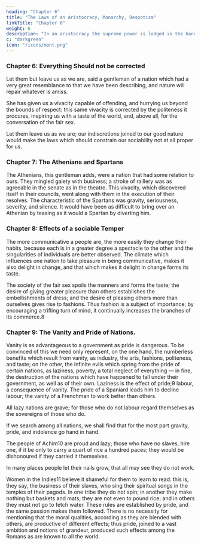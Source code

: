 ```yaml
---
heading: "Chapter 6"
title: "The Laws of an Aristocracy, Monarchy, Despotism"
linkTitle: "Chapter 6"
weight: 6
description: "In an aristocracy the supreme power is lodged in the hands of a certain number of persons"
c: "darkgreen"
icon: "/icons/mont.png"
---
```




### Chapter 6: Everything Should not be corrected

Let them but leave us as we are, said a gentleman of a nation which had a very great resemblance to that we have been describing, and nature will repair whatever is amiss. 

She has given us a vivacity capable of offending, and hurrying us beyond the bounds of respect: this same vivacity is corrected by the politeness it procures, inspiring us with a taste of the world, and, above all, for the conversation of the fair sex.

Let them leave us as we are; our indiscretions joined to our good nature would make the laws which should constrain our sociability not at all proper for us.


### Chapter 7: The Athenians and Spartans

 <!-- Lacedæmonians.  -->

 The Athenians, this gentleman adds, were a nation that had some relation to ours. They mingled gaiety with business; a stroke of raillery was as agreeable in the senate as in the theatre. This vivacity, which discovered itself in their councils, went along with them in the execution of their resolves. The characteristic of the Spartans was gravity, seriousness, severity, and silence. It would have been as difficult to bring over an Athenian by teasing as it would a Spartan by diverting him.


### Chapter 8: Effects of a sociable Temper

The more communicative a people are, the more easily they change their habits, because each is in a greater degree a spectacle to the other and the singularities of individuals are better observed. The climate which influences one nation to take pleasure in being communicative, makes it also delight in change, and that which makes it delight in change forms its taste.

The society of the fair sex spoils the manners and forms the taste; the desire of giving greater pleasure than others establishes the embellishments of dress; and the desire of pleasing others more than ourselves gives rise to fashions. Thus fashion is a subject of importance; by encouraging a trifling turn of mind, it continually increases the branches of its commerce.8


### Chapter 9: The Vanity and Pride of Nations. 

Vanity is as advantageous to a government as pride is dangerous. To be convinced of this we need only represent, on the one hand, the numberless benefits which result from vanity, as industry, the arts, fashions, politeness, and taste; on the other, the infinite evils which spring from the pride of certain nations, as laziness, poverty, a total neglect of everything — in fine, the destruction of the nations which have happened to fall under their government, as well as of their own. Laziness is the effect of pride;9 labour, a consequence of vanity. The pride of a Spaniard leads him to decline labour; the vanity of a Frenchman to work better than others.

All lazy nations are grave; for those who do not labour regard themselves as the sovereigns of those who do.

If we search among all nations, we shall find that for the most part gravity, pride, and indolence go hand in hand.

The people of Achim10 are proud and lazy; those who have no slaves, hire one, if it be only to carry a quart of rice a hundred paces; they would be dishonoured if they carried it themselves.

In many places people let their nails grow, that all may see they do not work.

Women in the Indies11 believe it shameful for them to learn to read: this is, they say, the business of their slaves, who sing their spiritual songs in the temples of their pagods. In one tribe they do not spin; in another they make nothing but baskets and mats; they are not even to pound rice; and in others they must not go to fetch water. These rules are established by pride, and the same passion makes them followed. There is no necessity for mentioning that the moral qualities, according as they are blended with others, are productive of different effects; thus pride, joined to a vast ambition and notions of grandeur, produced such effects among the Romans as are known to all the world.

